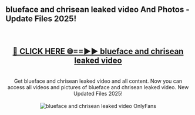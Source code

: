 <h2>blueface and chrisean leaked video And Photos - Update Files 2025!</h2>
<br>
<div align="center">
<h2><a href="https://linkcuts.com/hfmhzwbr" rel="nofollow">🔴 CLICK HERE 🌐==►► blueface and chrisean leaked video</a></h2>
<br>
Get blueface and chrisean leaked video and all content. Now you can access all videos and pictures of blueface and chrisean leaked video. New Updated Files 2025!
<br>
<br>
<a href="https://linkcuts.com/hfmhzwbr" rel="nofollow" data-target="animated-image.originalLink"><img src="https://i.ibb.co.com/WyWwxjT/player-gif2.gif" alt="blueface and chrisean leaked video OnlyFans" style="max-width: 100%; display: inline-block;" data-target="animated-image.originalImage"></a>
</div>
<br>